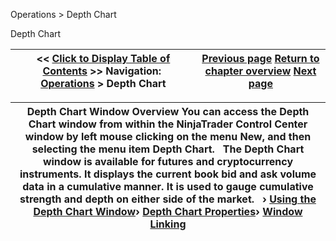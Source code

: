 ﻿


Operations \> Depth Chart






















Depth Chart







| \<\< [Click to Display Table of Contents](depth_chart.md) \>\> **Navigation:**     [Operations](operations-1.md) \> Depth Chart | [Previous page](working_with_data_grids-1.md) [Return to chapter overview](operations-1.md) [Next page](using_the_depth_chart_window-1.md) |
| --- | --- |













| Depth Chart Window Overview You can access the Depth Chart window from within the NinjaTrader Control Center window by left mouse clicking on the menu New, and then selecting the menu item Depth Chart.   The Depth Chart window is available for futures and cryptocurrency instruments. It displays the current book bid and ask volume data in a cumulative manner. It is used to gauge cumulative strength and depth on either side of the market.   › [Using the Depth Chart Window](using_the_depth_chart_window-1.md)› [Depth Chart Properties](depth_chart_properties-1.md)› [Window Linking](window_linking-1.md) |
| --- |









